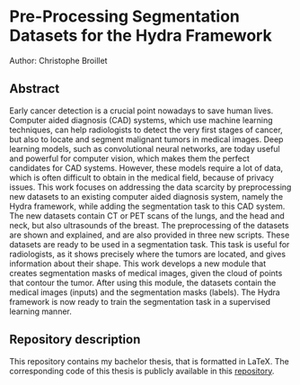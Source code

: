 # Pre-Processing Segmentation Datasets for the Hydra Framework

Author: Christophe Broillet

## Abstract
Early cancer detection is a crucial point nowadays to save human lives. Computer aided diagnosis (CAD) systems, which use machine learning techniques, can help radiologists to detect the very first stages of cancer, but also to locate and segment malignant tumors in medical images. Deep learning models, such as convolutional neural networks, are today useful and powerful for computer vision, which makes them the perfect candidates for CAD systems. However, these models require a lot of data, which is often difficult to obtain in the medical field, because of privacy issues. This work focuses on addressing the data scarcity by preprocessing new datasets to an existing computer aided diagnosis system, namely the Hydra framework, while adding the segmentation task to this CAD system. The new datasets contain CT or PET scans of the lungs, and the head and neck, but also ultrasounds of the breast. The preprocessing of the datasets are shown and explained, and are also provided in three new scripts. These datasets are ready to be used in a segmentation task. This task is useful for radiologists, as it shows precisely where the tumors are located, and gives information about their shape. This work develops a new module that creates segmentation masks of medical images, given the cloud of points that contour the tumor. After using this module, the datasets contain the medical images (inputs) and the segmentation masks (labels). The Hydra framework is now ready to train the segmentation task in a supervised learning manner.

## Repository description
This repository contains my bachelor thesis, that is formatted in LaTeX. The corresponding code of this thesis is publicly available in this [repository](https://github.com/ChristopheBroillet/Hydra_Segmentation).
